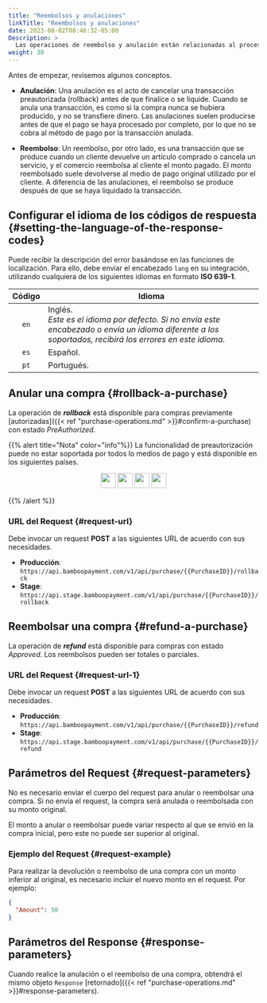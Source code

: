 ```yaml
---
title: "Reembolsos y anulaciones"
linkTitle: "Reembolsos y anulaciones"
date: 2023-08-02T08:46:32-05:00
Description: >
  Las operaciones de reembolso y anulación están relacionadas al proceso de reversar una compra ya confirmada o a cancelar una compra preautorizada.
weight: 30
---
```


Antes de empezar, revisemos algunos conceptos.

* **Anulación**: Una anulación es el acto de cancelar una transacción preautorizada (rollback) antes de que finalice o se liquide. Cuando se anula una transacción, es como si la compra nunca se hubiera producido, y no se transfiere dinero. Las anulaciones suelen producirse antes de que el pago se haya procesado por completo, por lo que no se cobra al método de pago por la transacción anulada.

* **Reembolso**: Un reembolso, por otro lado, es una transacción que se produce cuando un cliente devuelve un artículo comprado o cancela un servicio, y el comercio reembolsa al cliente el monto pagado. El monto reembolsado suele devolverse al medio de pago original utilizado por el cliente. A diferencia de las anulaciones, el reembolso se produce después de que se haya liquidado la transacción.

## Configurar el idioma de los códigos de respuesta {#setting-the-language-of-the-response-codes}
Puede recibir la descripción del error basándose en las funciones de localización. Para ello, debe enviar el encabezado `lang` en su integración, utilizando cualquiera de los siguientes idiomas en formato **ISO 639-1**.

<div id="shortTable"></div>

| Código | Idioma |
|:-:|---|
| `en` | Inglés.<br>_Este es el idioma por defecto. Si no envía este encabezado o envía un idioma diferente a los soportados, recibirá los errores en este idioma._ |
| `es` | Español. |
| `pt` | Portugués. |

## Anular una compra {#rollback-a-purchase}
La operación de _**rollback**_ está disponible para compras previamente [autorizadas]({{< ref "purchase-operations.md" >}}#confirm-a-purchase) con estado _PreAuthorized_.

{{% alert title="Nota" color="info"%}}
La funcionalidad de preautorización puede no estar soportada por todos lo medios de pago y está disponible en los siguientes países.

<div style="text-align: center;">

<a href="/es/docs/payment-methods/brazil.html"><img src="/assets/Flags/FlagBR.png" width="30" /></a>
<a href="/es/docs/payment-methods/chile.html"><img src="/assets/Flags/FlagCL.png" width="30" /></a>
<a href="/es/docs/payment-methods/colombia.html"><img src="/assets/Flags/FlagCO.png" width="30" /></a>
<a href="/es/docs/payment-methods/uruguay.html"><img src="/assets/Flags/FlagUY.png" width="30" /></a>

</div>

{{% /alert %}}

### URL del Request {#request-url}
Debe invocar un request **POST** a las siguientes URL de acuerdo con sus necesidades.

* **Producción**: `https://api.bamboopayment.com/v1/api/purchase/{{PurchaseID}}/rollback`
* **Stage**: `https://api.stage.bamboopayment.com/v1/api/purchase/{{PurchaseID}}/rollback`

## Reembolsar una compra {#refund-a-purchase}
La operación de _**refund**_ está disponible para compras con estado _Approved_. Los reembolsos pueden ser totales o parciales.

### URL del Request {#request-url-1}
Debe invocar un request **POST** a las siguientes URL de acuerdo con sus necesidades.

* **Producción**: `https://api.bamboopayment.com/v1/api/purchase/{{PurchaseID}}/refund`
* **Stage**: `https://api.stage.bamboopayment.com/v1/api/purchase/{{PurchaseID}}/refund`

## Parámetros del Request {#request-parameters}
No es necesario enviar el cuerpo del request para anular o reembolsar una compra. Si no envía el request, la compra será anulada o reembolsada con su monto original. 

El monto a anular o reembolsar puede variar respecto al que se envió en la compra inicial, pero este no puede ser superior al original.

### Ejemplo del Request {#request-example}
Para realizar la devolución o reembolso de una compra con un monto inferior al original, es necesario incluir el nuevo monto en el request. Por ejemplo:

```json
{
  "Amount": 50
}
```

## Parámetros del Response {#response-parameters}
Cuando realice la anulación o el reembolso de una compra, obtendrá el mismo objeto `Response` [retornado]({{< ref "purchase-operations.md" >}}#response-parameters).
<!--
## Refund a purchase
The _**refunds**_ operations is only available for purchases with state _Approved_. Refunds can be total or partial

### Considerations
_To be defined_

### URL del Request {#request-url-1}
Debe invocar un request **POST** a las siguientes URL de acuerdo con sus necesidades.

* **Producción**: `https://api.bamboopayment.com/v2/api/purchase/{{PurchaseId}}/refund`
* **Stage**: `https://api.stage.bamboopayment.com/v2/api/purchase/{{PurchaseId}}/refund`

### Request parameters
Consider the following parameters when invoking a refund request.

| Parameter | Tipo | Mandatory | Descripción |
|---|---|---|---|---|
| `Amount` | `number` | No | Amount to be refunded (Partial refund). If this parameter is not send, the refund will be for the amount of the purchase (Total refund).<br>If you require to include decimals in the amount, concatenate the decimal places without de decimal point. Example `12,25` > `1225`.<br>This value **cannot** be higher than the original amount of the purchase. |
| `MetadataIn`  → `Description` | string | No | Optional description for the refund. |

#### Request example 

```json
{
  "Amount":"25000",
  "MetadataIn": {
    "Description": "Refund description"
  },
}
```

### Response parameters

| Parámetro | Tipo | Descripción |
|---|---|---|
| `Response` → `PurchaseRefundId` | `number` | Internal identifier of the refund. |
| `Response` → `Created` | `date` | Date and time when the refund was created.<br>Formato de la fecha _**ISO-8601**_. |
| `Response` → `Amount` | `number` | Refund amount as sent in the request. |
| `Response` → `Currency` | `string` | Currency of the refund, according to ISO-4217 (alphanumeric codes). |
| `Response` → `StatusId` | `number` | Identifier of the refund status. |
| `Response` → `Status` | `string` | Description of the refund status. |
| `Response` → `AuthorizationCode` | `string` | Response code returned by the acquirer of the transaction. |
| `Response` → `Code` | `string` | Error code returned by the acquirer of the transaction if the refund is rejected. |
| `Response` → `Description` | `string` | Error description returned by the acquirer of the transaction if the refund is rejected. |
| `Response` → `MetadataOut` | `object` | Additional information returned by the acquirer. |
| `Errors` → `ErrorCode` | `string` | Error code returned. |
| `Errors` → `Created` | `string` | Date and time when the error was generated. |
| `Errors` → `Message` | `string` | Descriptive text of the error. |
| `Errors` → `Detail` | `string` | Error detail. |

#### Response example

```json
{
  "Response": {
    "PurchaseRefundId": 194441,
    "Created": "2023-07-04T16:26:33.850",
    "Amount": 50000,
    "Currency": "UYU",
    "StatusId": 111,
    "Status": "Approved",
    "AuthorizationCode": "876961",
    "Code": "",
    "Description": "",
    "MetadataOut": {}
  },
  "Errors": []
}
```
-->